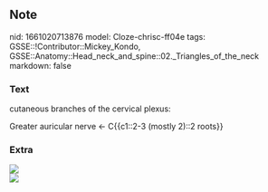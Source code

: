 ## Note
nid: 1661020713876
model: Cloze-chrisc-ff04e
tags: GSSE::!Contributor::Mickey_Kondo, GSSE::Anatomy::Head_neck_and_spine::02._Triangles_of_the_neck
markdown: false

### Text
cutaneous branches of the cervical plexus:
<div>
  Greater auricular nerve ← C{{c1::2-3 (mostly 2)::2 roots}}
</div>

### Extra
<div><img src="21896f317d0bf96ea492f3d509735a.png"></div>
<div><img src=
"paste-5411fe56b048666339f41efc9ff0f8895ab396cb.jpg"></div>
